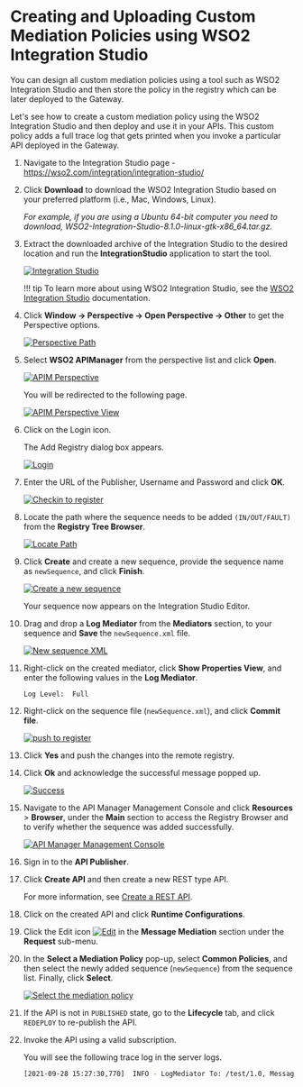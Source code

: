 # Creating and Uploading Custom Mediation Policies using WSO2 Integration Studio

You can design all custom mediation policies using a tool such as WSO2 Integration Studio and then store the policy in the registry which can be later deployed to the Gateway.

Let's see how to create a custom mediation policy using the WSO2 Integration Studio and then deploy and use it in your APIs.
This custom policy adds a full trace log that gets printed when you invoke a particular API deployed in the Gateway.

1. Navigate to the Integration Studio page - <https://wso2.com/integration/integration-studio/>

2. Click **Download** to download the WSO2 Integration Studio based on your preferred platform (i.e., Mac, Windows, Linux).

      *For example, if you are using a Ubuntu 64-bit computer you need to download, WSO2-Integration-Studio-8.1.0-linux-gtk-x86_64.tar.gz.*

3. Extract the downloaded archive of the Integration Studio to the desired location and run the **IntegrationStudio** application to start the tool.

      [![Integration Studio]({{base_path}}/assets/img/learn/api-gateway/message-mediation/integration-studio.png)]({{base_path}}/assets/img/learn/api-gateway/message-mediation/integration-studio.png)

    !!! tip
        To learn more about using WSO2 Integration Studio, see the [WSO2 Integration Studio]({{base_path}}/integrate/develop/wso2-integration-studio/) documentation.

4. Click **Window -> Perspective -> Open Perspective -> Other** to get the Perspective options.
  
      [![Perspective Path]({{base_path}}/assets/img/learn/api-gateway/message-mediation/open-perspective.png)]({{base_path}}/assets/img/learn/api-gateway/message-mediation/open-perspective.png)

5. Select **WSO2 APIManager** from the perspective list and click **Open**.
  
      [![APIM Perspective]({{base_path}}/assets/img/learn/api-gateway/message-mediation/apim-perspective.png)]({{base_path}}/assets/img/learn/api-gateway/message-mediation/apim-perspective.png)

      You will be redirected to the following page.

     [![APIM Perspective View]({{base_path}}/assets/img/learn/api-gateway/message-mediation/apim-perspective-view.png)]({{base_path}}/assets/img/learn/api-gateway/message-mediation/apim-perspective-view.png)

6. Click on the Login icon. 
   
      The Add Registry dialog box appears.
  
     [![Login]({{base_path}}/assets/img/learn/api-gateway/message-mediation/login.png)]({{base_path}}/assets/img/learn/api-gateway/message-mediation/login.png)

7. Enter the URL of the Publisher, Username and Password and click **OK**.

    [![Checkin to register]({{base_path}}/assets/img/learn/api-gateway/message-mediation/checkin.png)]({{base_path}}/assets/img/learn/api-gateway/message-mediation/checkin.png)

8. Locate the path where the sequence needs to be added `(IN/OUT/FAULT)` from the **Registry Tree Browser**.

    [![Locate Path]({{base_path}}/assets/img/learn/api-gateway/message-mediation/registry-path.png)]({{base_path}}/assets/img/learn/api-gateway/message-mediation/registry-path.png)
    
9.  Click **Create** and create a new sequence, provide the sequence name as `newSequence`, and click **Finish**.
  
     [![Create a new sequence]({{base_path}}/assets/img/learn/api-gateway/message-mediation/create-sequence.png)]({{base_path}}/assets/img/learn/api-gateway/message-mediation/create-sequence.png)

     Your sequence now appears on the Integration Studio Editor. 

10. Drag and drop a **Log Mediator** from the **Mediators** section, to your sequence and **Save** the `newSequence.xml` file.

     [![New sequence XML]({{base_path}}/assets/img/learn/api-gateway/message-mediation/newsequence-log-xml.png)]({{base_path}}/assets/img/learn/api-gateway/message-mediation/newsequence-log-xml.png)

11. Right-click on the created mediator, click **Show Properties View**, and enter the following values in the **Log Mediator**.
    
     `Log Level:  Full`

12. Right-click on the sequence file (`newSequence.xml`), and click **Commit file**.
  
     [![push to register]({{base_path}}/assets/img/learn/api-gateway/message-mediation/commit-to-reg.png)]({{base_path}}/assets/img/learn/api-gateway/message-mediation/commit-to-reg.png)

13. Click **Yes** and push the changes into the remote registry.

14. Click **Ok** and acknowledge the successful message popped up.

    [![Success]({{base_path}}/assets/img/learn/api-gateway/message-mediation/success-message.png)]({{base_path}}/assets/img/learn/api-gateway/message-mediation/success-message.png)

15. Navigate to the API Manager Management Console and click **Resources** > **Browser**, under the **Main** section to access the Registry Browser and to verify whether the sequence was added successfully.
    
     [![API Manager Management Console]({{base_path}}/assets/img/learn/api-gateway/message-mediation/mgt-console-reg-browser.png)]({{base_path}}/assets/img/learn/api-gateway/message-mediation/mgt-console-reg-browser.png)
    
16. Sign in to the **API Publisher**. 

17. Click **Create API** and then create a new REST type API.

     For more information, see [Create a REST API]({{base_path}}/design/create-api/create-rest-api/create-a-rest-api/).

18. Click on the created API and click **Runtime Configurations**.

19. Click the Edit icon [![Edit]({{base_path}}/assets/img/learn/api-gateway/message-mediation/edit-button.png)]({{base_path}}/assets/img/learn/api-gateway/message-mediation/edit-button.png) in the **Message Mediation** section under the **Request** sub-menu.  

20. In the **Select a Mediation Policy** pop-up, select **Common Policies**, and then select the newly added sequence (`newSequence`) from the sequence list. Finally, click **Select**.

    [![Select the mediation policy]({{base_path}}/assets/img/learn/api-gateway/message-mediation/select-mediation-policy.png)]({{base_path}}/assets/img/learn/api-gateway/message-mediation/select-mediation-policy.png)

21. If the API is not in `PUBLISHED` state, go to the **Lifecycle** tab, and click `REDEPLOY` to re-publish the API. 

22. Invoke the API using a valid subscription.

     You will see the following trace log in the server logs.

    ``` bash
    [2021-09-28 15:27:30,770]  INFO - LogMediator To: /test/1.0, MessageID: urn:uuid:042a64ab-590a-4128-bd99-ef6974893610, Direction: request, Envelope: <?xml version='1.0' encoding='utf-8'?><soapenv:Envelope xmlns:soapenv="http://www.w3.org/2003/05/soap-envelope"><soapenv:Body/></soapenv:Envelope
    ```
